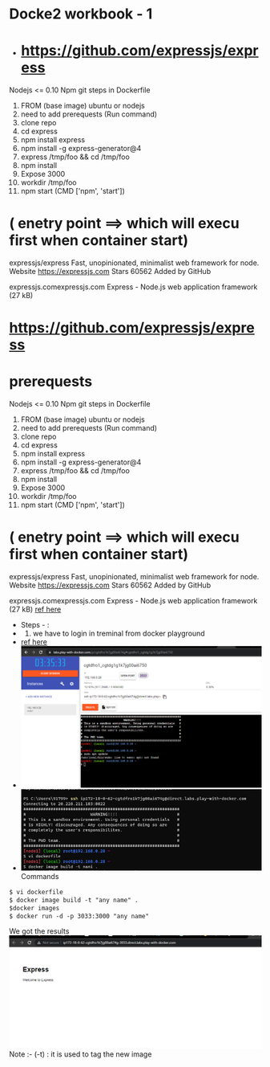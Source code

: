 # Docke2 workbook - 1
* # https://github.com/expressjs/express 
Nodejs <= 0.10
Npm
git
steps in Dockerfile
1. FROM (base image) ubuntu or nodejs
2. need to add prerequests (Run command)
3. clone repo
4. cd express
5. npm install express
6. npm install -g express-generator@4
7. express /tmp/foo && cd /tmp/foo
8. npm install
9. Expose 3000
10. workdir /tmp/foo
10. npm start (CMD ['npm', 'start'])
# ( enetry point ==> which will execu first when container start)
expressjs/express
Fast, unopinionated, minimalist web framework for node.
Website
https://expressjs.com
Stars
60562
Added by GitHub

expressjs.comexpressjs.com
Express - Node.js web application framework (27 kB)
# https://github.com/expressjs/express
# prerequests
Nodejs <= 0.10
Npm
git
steps in Dockerfile
1. FROM (base image) ubuntu or nodejs
2. need to add prerequests (Run command)
3. clone repo
4. cd express
5. npm install express
6. npm install -g express-generator@4
7. express /tmp/foo && cd /tmp/foo
8. npm install
9. Expose 3000
10. workdir /tmp/foo
10. npm start (CMD ['npm', 'start'])
# ( enetry point ==> which will execu first when container start)
expressjs/express
Fast, unopinionated, minimalist web framework for node.
Website
https://expressjs.com
Stars
60562
Added by GitHub

expressjs.comexpressjs.com
Express - Node.js web application framework (27 kB)
[ref here](https://expressjs.com/)

* Steps - :
* 1. we have to login in treminal from docker playground
* [ref here](https://labs.play-with-docker.com/p/cgtdrko1k7jg00ai67tg)
* ![preview](images/dockerimageB.jpg)
* ![preview](images/dockerimageC.jpg)
Commands
```
$ vi dockerfile
$ docker image build -t "any name" .
$docker images
$ docker run -d -p 3033:3000 "any name"
``` 
We got the results
 ![preview](images/dockerimageA.jpg)
Note :- (-t) : it is used to tag the new image
 

